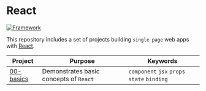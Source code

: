 # React

[![Framework](https://img.shields.io/badge/Framework-React-61DAFB?style=flat&logo=React)](https://reactjs.org/)

This repository includes a set of projects building `single page` web apps with [React](https://reactjs.org/).

| Project | Purpose | Keywords |
|---------|---------|----------|
| [00-basics](./00-basics) | Demonstrates basic concepts of `React` | `component` `jsx` `props` `state` `binding` |
